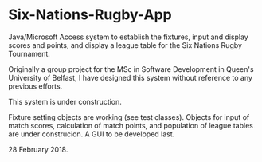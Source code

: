 # Six-Nations-Rugby-App
Java/Microsoft Access system to establish the fixtures, input and display scores and points, and display a league table for the Six Nations Rugby Tournament.

Originally a group project for the MSc in Software Development in Queen's University of Belfast,
I have designed this system without reference to any previous efforts. 

This system is under construction.  

Fixture setting objects are working (see test classes).
Objects for input of match scores, calculation of match points, and population of league tables are under construcion.
A GUI to be developed last.   

28 February 2018.
